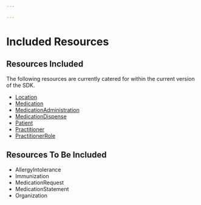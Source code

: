 ```yaml
---

---
```


# Included Resources

## Resources Included

The following resources are currently catered for within the current version of the SDK.

- [Location](/docs/resources/res-location)
- [Medication](/docs/resources/res-medication)
- [MedicationAdministration](/docs/resources/res-medicationAdministration)
- [MedicationDispense](/docs/resources/res-medicationDispense)
- [Patient](/docs/resources/res-patient)
- [Practitioner](/docs/resources/res-practitioner)
- [PractitionerRole](/docs/resources/res-practitionerRole)
  
## Resources To Be Included

- AllergyIntolerance 
- Immunization
- MedicationRequest 
- MedicationStatement 
- Organization


